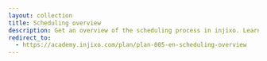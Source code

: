 ```yaml
---
layout: collection
title: Scheduling overview
description: Get an overview of the scheduling process in injixo. Learn about the different scheduling methods and steps, as well as the different features you'll use to create, share, and adjust your schedules.
redirect_to:
  - https://academy.injixo.com/plan/plan-005-en-scheduling-overview
---
```

